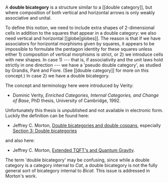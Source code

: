 A **double bicategory** is a structure similar to a [[double category]], but where composition of both vertical and horizontal arrows is only weakly associative and unital.  

To define this notion, we need to include extra shapes of 2-dimensional cells in addition to the squares that appear in a double category: we also need vertical and horizontal [[globe|globes]].  The reason is that if we have associators for horizontal morphisms given
by squares, it appears to be impossible to formulate the pentagon identity for these squares unless either 1) composition of vertical morphisms is strict, or 2) we introduce cells with new shapes.  In case 1) --- that is, if associativity and the unit laws hold strictly in one direction --- we have a 'pseudo double category', as studied by Grandis, Par&#233; and Fiore.  (See [[double category]] for more on this concept.)  In case 2) we have a double bicategory.

The concept and terminology here were introduced by Verity:

* Dominic Verity, _Enriched Categories, Internal Categories, and Change of Base_, PhD thesis, University of Cambridge, 1992.

Unfortunately this thesis is unpublished and not available in electronic form.  Luckily the definition can be found 
here:

* Jeffrey C. Morton, [Double bicategories and double cospans](http://arxiv.org/abs/math/0611930), especially [Section 3: Double bicategories](http://arxiv.org/PS_cache/math/pdf/0611/0611930v3.pdf#page=9)

and also here:

* Jeffrey C. Morton, [Extended TQFT's and Quantum Gravity](http://arxiv.org/abs/0710.0032).

The term 'double bicategory' may be confusing, since while a double category is a category internal to $Cat$, a double bicategory is not the fully general sort of bicategory internal to $Bicat$.  This issue is addressed in Morton's work.